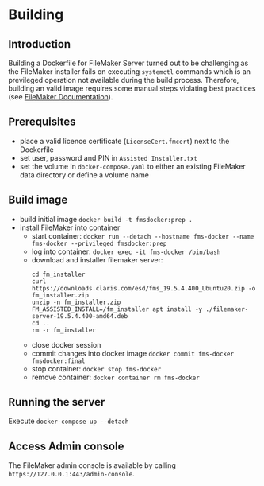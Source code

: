 # Building

## Introduction

Building a Dockerfile for FileMaker Server turned out to be challenging as the FileMaker installer fails on executing `systemctl` commands which is an previleged operation not available during the build  process.
Therefore, building an valid image requires some manual steps violating best practices (see [FileMaker Documentation](https://support.claris.com/s/article/Running-FileMaker-Server-in-a-Docker-container-for-Ubuntu-20-04)).       

## Prerequisites

- place a valid licence certificate (`LicenseCert.fmcert`) next to the Dockerfile
- set user, password and PIN in `Assisted Installer.txt`
- set the volume in `docker-compose.yaml` to either an existing FileMaker data directory or define a volume name


## Build image

- build initial image `docker build -t fmsdocker:prep .`
- install FileMaker into container
  - start container: `docker run --detach --hostname fms-docker --name fms-docker --privileged fmsdocker:prep`
  - log into container: `docker exec -it fms-docker /bin/bash`
  - download and installer filemaker server:
    ```
    cd fm_installer
    curl https://downloads.claris.com/esd/fms_19.5.4.400_Ubuntu20.zip -o fm_installer.zip
    unzip -n fm_installer.zip
    FM_ASSISTED_INSTALL=/fm_installer apt install -y ./filemaker-server-19.5.4.400-amd64.deb
    cd ..
    rm -r fm_installer
    ```
  - close docker session
  - commit changes into docker image `docker commit fms-docker fmsdocker:final`
  - stop container: `docker stop fms-docker`
  - remove container: `docker container rm fms-docker`

## Running the server

Execute `docker-compose up --detach`


## Access Admin console

The FileMaker admin console is available by calling `https://127.0.0.1:443/admin-console`.
